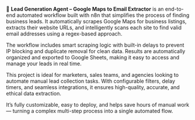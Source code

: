 🚀 **Lead Generation Agent – Google Maps to Email Extractor** is an end-to-end automated workflow built with n8n that simplifies the process of finding business leads. It automatically scrapes Google Maps for business listings, extracts their website URLs, and intelligently scans each site to find valid email addresses using a regex-based approach.

The workflow includes smart scraping logic with built-in delays to prevent IP blocking and duplicate removal for clean data. Results are automatically organized and exported to Google Sheets, making it easy to access and manage your leads in real time.

This project is ideal for marketers, sales teams, and agencies looking to automate manual lead collection tasks. With configurable filters, delay timers, and seamless integrations, it ensures high-quality, accurate, and ethical data extraction.

It’s fully customizable, easy to deploy, and helps save hours of manual work — turning a complex multi-step process into a single automated flow.
